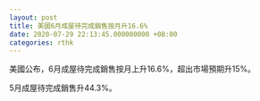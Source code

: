 ```yaml
---
layout: post
title: 美國6月成屋待完成銷售按月升16.6%
date: 2020-07-29 22:13:45.000000000 +08:00
categories: rthk
---
```


美國公布，6月成屋待完成銷售按月上升16.6%，超出市場預期升15%。

5月成屋待完成銷售升44.3%。
